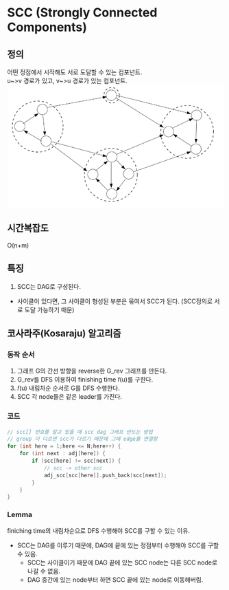 # SCC (Strongly Connected Components)

## 정의
어떤 정점에서 시작해도 서로 도달할 수 있는 컴포넌트.  
u~>v 경로가 있고, v~>u 경로가 있는 컴포넌트.  
![Pictures/SCC_define](Pictures/SCC_define.png)

## 시간복잡도
O(n+m)

## 특징
1. SCC는 DAG로 구성된다.  
- 사이클이 있다면, 그 사이클이 형성된 부분은 묶여서 SCC가 된다. (SCC정의로 서로 도달 가능하기 때문)  


## 코사라주(Kosaraju) 알고리즘
### 동작 순서
1. 그래프 G의 간선 방향을 reverse한 G_rev 그래프를 만든다.  
2. G_rev를 DFS 이용하여 finishing time 𝑓(u)를 구한다.  
3. 𝑓(u) 내림차순 순서로 G를 DFS 수행한다.  
4. SCC 각 node들은 같은 leader를 가진다.  

### 코드
```c++
// scc[] 번호를 알고 있을 때 scc dag 그래프 만드는 방법
// group 이 다르면 scc가 다르기 때문에 그때 edge를 연결함
for (int here = 1;here <= N;here++) {
    for (int next : adj[here]) {
        if (scc[here] != scc[next]) {
            // scc -> other scc
            adj_scc[scc[here]].push_back(scc[next]); 
        }  
    }
}
```

### Lemma  
finiching time의 내림차순으로 DFS 수행해야 SCC를 구할 수 있는 이유.  
- SCC는 DAG를 이루기 때문에, DAG에 끝에 있는 정점부터 수행해야 SCC를 구할 수 있음.  
  - SCC는 사이클이기 때문에 DAG 끝에 있는 SCC node는 다른 SCC node로 나갈 수 없음.  
  - DAG 중간에 있는 node부터 하면 SCC 끝에 있는 node로 이동해버림.  